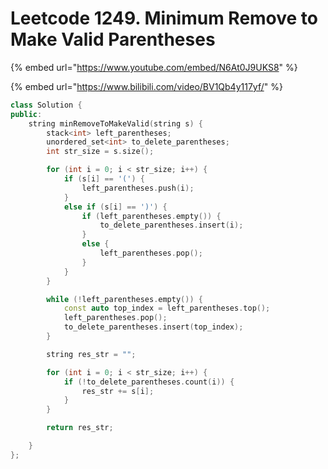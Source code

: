 # Leetcode 1249. Minimum Remove to Make Valid Parentheses

{% embed url="https://www.youtube.com/embed/N6At0J9UKS8" %}

{% embed url="https://www.bilibili.com/video/BV1Qb4y117yf/" %}

```cpp
class Solution {
public:
    string minRemoveToMakeValid(string s) {
        stack<int> left_parentheses;
        unordered_set<int> to_delete_parentheses;
        int str_size = s.size();

        for (int i = 0; i < str_size; i++) {
            if (s[i] == '(') {
                left_parentheses.push(i);
            }
            else if (s[i] == ')') {
                if (left_parentheses.empty()) {
                    to_delete_parentheses.insert(i);
                }
                else {
                    left_parentheses.pop();
                }
            }
        }

        while (!left_parentheses.empty()) {
            const auto top_index = left_parentheses.top();
            left_parentheses.pop();
            to_delete_parentheses.insert(top_index);
        }

        string res_str = "";

        for (int i = 0; i < str_size; i++) {
            if (!to_delete_parentheses.count(i)) {
                res_str += s[i];
            }
        }

        return res_str;

    }
};
```

